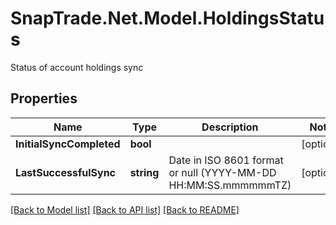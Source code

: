 # SnapTrade.Net.Model.HoldingsStatus
Status of account holdings sync

## Properties

Name | Type | Description | Notes
------------ | ------------- | ------------- | -------------
**InitialSyncCompleted** | **bool** |  | [optional] 
**LastSuccessfulSync** | **string** | Date in ISO 8601 format or null (YYYY-MM-DD HH:MM:SS.mmmmmmTZ) | [optional] 

[[Back to Model list]](../README.md#documentation-for-models) [[Back to API list]](../README.md#documentation-for-api-endpoints) [[Back to README]](../README.md)

